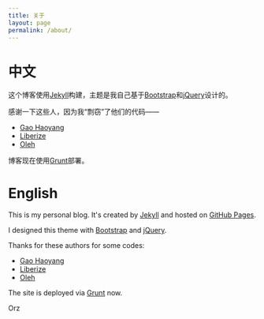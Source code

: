 ```yaml
---
title: 关于
layout: page
permalink: /about/
---
```



# 中文

这个博客使用[Jekyll](http://jekyllrb.com)构建，主题是我自己基于[Bootstrap](http://getbootstrap.com)和[jQuery](https://jquery.com)设计的。

感谢一下这些人，因为我“剽窃”了他们的代码——

* [Gao Haoyang](https://github.com/Gaohaoyang/gaohaoyang.github.io)
* [Liberize](https://github.com/liberize/liberize.github.com)
* [Oleh](http://o.zasadnyy.com/blog/optimized-jekyll-site-with-grunt/)

博客现在使用[Grunt](http://gruntjs.com/)部署。

# English

This is my personal blog. It's created by [Jekyll](http://jekyllrb.com) and hosted on [GitHub Pages](https://pages.github.com).

I designed this theme with [Bootstrap](http://getbootstrap.com) and [jQuery](https://jquery.com).

Thanks for these authors for some codes:

* [Gao Haoyang](https://github.com/Gaohaoyang/gaohaoyang.github.io)
* [Liberize](https://github.com/liberize/liberize.github.com)
* [Oleh](http://o.zasadnyy.com/blog/optimized-jekyll-site-with-grunt/)

The site is deployed via [Grunt](http://gruntjs.com/) now.

Orz
